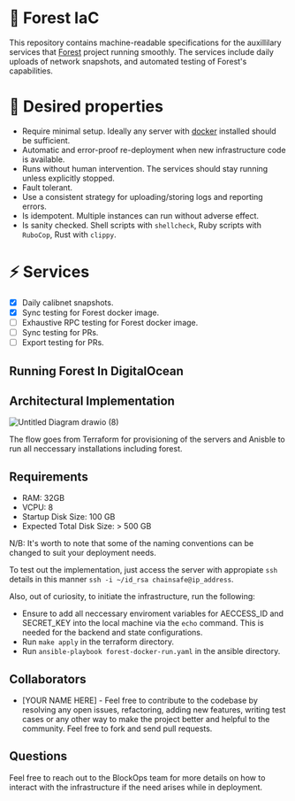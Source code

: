 # 🌲 Forest IaC

This repository contains machine-readable specifications for the auxillilary services that [Forest](https://github.com/ChainSafe/forest) project running smoothly. The services include daily uploads of network snapshots, and automated testing of Forest's capabilities.

# 🔧 Desired properties

 - Require minimal setup. Ideally any server with [docker](https://www.docker.com/) installed should be sufficient.
 - Automatic and error-proof re-deployment when new infrastructure code is available.
 - Runs without human intervention. The services should stay running unless explicitly stopped.
 - Fault tolerant.
 - Use a consistent strategy for uploading/storing logs and reporting errors.
 - Is idempotent. Multiple instances can run without adverse effect.
 - Is sanity checked. Shell scripts with `shellcheck`, Ruby scripts with `RuboCop`, Rust with `clippy`.

# ⚡ Services

- [x] Daily calibnet snapshots.
- [x] Sync testing for Forest docker image.
- [ ] Exhaustive RPC testing for Forest docker image.
- [ ] Sync testing for PRs.
- [ ] Export testing for PRs.

## Running Forest In DigitalOcean

## Architectural Implementation

![Untitled Diagram drawio (8)](https://user-images.githubusercontent.com/47984109/215227510-dac5b8fb-8019-4388-a0e7-d5c432b95d70.png)

The flow goes from Terraform for provisioning of the servers and Anisble to run all neccessary installations including forest.

## Requirements 
- RAM: 32GB
- VCPU: 8
- Startup Disk Size: 100 GB
- Expected Total Disk Size: > 500 GB

N/B: It's worth to note that some of the naming conventions can be changed to suit your deployment needs. 

To test out the implementation, just access the server with appropiate `ssh` details in this manner `ssh -i ~/id_rsa chainsafe@ip_address`.

Also, out of curiosity, to initiate the infrastructure, run the following:
- Ensure to add all neccessary enviroment variables for AECCESS_ID and SECRET_KEY into the local machine via the `echo` command. This is needed for the backend and state configurations.
- Run `make apply` in the terraform directory.
- Run `ansible-playbook forest-docker-run.yaml` in the ansible directory.

## Collaborators
- [YOUR NAME HERE] - Feel free to contribute to the codebase by resolving any open issues, refactoring, adding new features, writing test cases or any other way to make the project better and helpful to the community. Feel free to fork and send pull requests.

## Questions
Feel free to reach out to the BlockOps team for more details on how to interact with the infrastructure if the need arises while in deployment.
